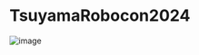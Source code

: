 # TsuyamaRobocon2024

![image](https://github.com/user-attachments/assets/2feab214-5b24-46af-bd4d-ef78ec5be660)
